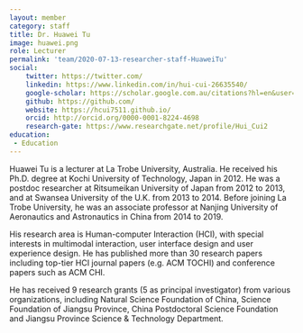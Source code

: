 ```yaml
---
layout: member
category: staff
title: Dr. Huawei Tu
image: huawei.png
role: Lecturer
permalink: 'team/2020-07-13-researcher-staff-HuaweiTu'
social:
    twitter: https://twitter.com/
    linkedin: https://www.linkedin.com/in/hui-cui-26635540/
    google-scholar: https://scholar.google.com.au/citations?hl=en&user=IPHzmmQAAAAJ
    github: https://github.com/
    website: https://hcui7511.github.io/
    orcid: http://orcid.org/0000-0001-8224-4698
    research-gate: https://www.researchgate.net/profile/Hui_Cui2
education:
 - Education
---
```


Huawei Tu is a lecturer at La Trobe University, Australia. He received his Ph.D. degree at Kochi University of Technology, Japan in 2012. He was a postdoc researcher at Ritsumeikan University of Japan from 2012 to 2013, and at Swansea University of the U.K. from 2013 to 2014. Before joining La Trobe University, he was an associate professor at Nanjing University of Aeronautics and Astronautics in China from 2014 to 2019. 

His research area is Human-computer Interaction (HCI), with special interests in multimodal interaction, user interface design and user experience design. He has published more than 30 research papers including top-tier HCI journal papers (e.g. ACM TOCHI) and conference papers such as ACM CHI.

He has received 9 research grants (5 as principal investigator) from various organizations, including Natural Science Foundation of China, Science Foundation of Jiangsu Province, China Postdoctoral Science Foundation and Jiangsu Province Science & Technology Department.
